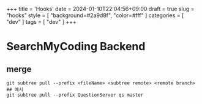 +++
title = 'Hooks'
date = 2024-01-10T22:04:56+09:00
draft = true
slug = "hooks"
style = [
  "background=#2a9d8f",
  "color=#fff"
]
categories = [
  "dev"
]
tags = [
  "dev"
]
+++
# SearchMyCoding Backend

## merge
```shell
git subtree pull --prefix <fileName> <subtree remote> <remote branch>
## 예시
git subtree pull --prefix QuestionServer qs master
```